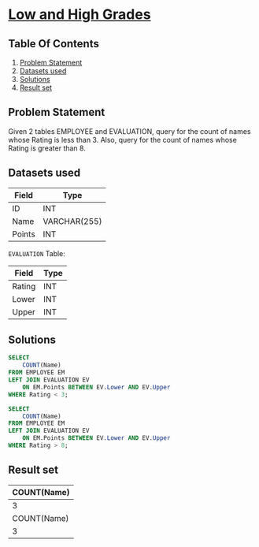 # [Low and High Grades](https://www.interviewbit.com/problems/low-and-high-grades/)

## Table Of Contents
1. [Problem Statement](#problem-statement)
2. [Datasets used](#datasets-used)
3. [Solutions](#solutions)
4. [Result set](#result-set)

## Problem Statement

Given 2 tables EMPLOYEE and EVALUATION, query for the count of names whose Rating is less than 3. Also, query for the count of names whose Rating is greater than 8.

## Datasets used

| Field  | Type         |
| ------ | ------------ |
| ID     | INT          |
| Name   | VARCHAR(255) |
| Points | INT          |

```EVALUATION``` Table:

| Field  | Type |
| ------ | ---- |
| Rating | INT  |
| Lower  | INT  |
| Upper  | INT  |

## Solutions

```sql
SELECT
    COUNT(Name)
FROM EMPLOYEE EM
LEFT JOIN EVALUATION EV
    ON EM.Points BETWEEN EV.Lower AND EV.Upper
WHERE Rating < 3;

SELECT
    COUNT(Name)
FROM EMPLOYEE EM
LEFT JOIN EVALUATION EV
    ON EM.Points BETWEEN EV.Lower AND EV.Upper
WHERE Rating > 8;
```

## Result set

| **COUNT(Name)** |
| --------------- |
| 3               |
| COUNT(Name)     |
| 3               |